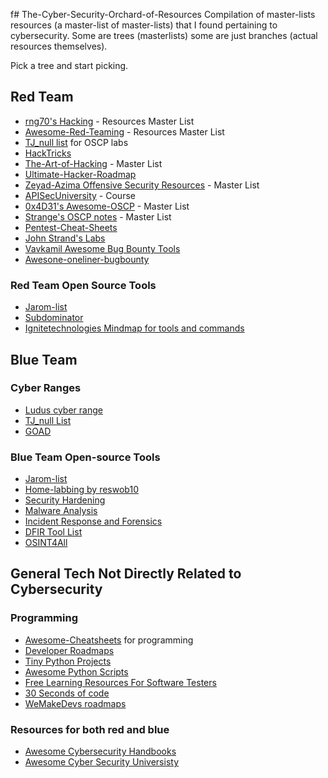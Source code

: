 f# The-Cyber-Security-Orchard-of-Resources
Compilation of master-lists resources (a master-list of master-lists) that I found pertaining to cybersecurity. Some are trees (masterlists) some are just branches (actual resources themselves).

Pick a tree and start picking.

## Red Team
- [rng70's Hacking](https://github.com/rng70/Hacking-Resources) - Resources Master List
- [Awesome-Red-Teaming](https://github.com/yeyintminthuhtut/Awesome-Red-Teaming) - Resources Master List
- [TJ_null list](https://docs.google.com/spreadsheets/u/1/d/1dwSMIAPIam0PuRBkCiDI88pU3yzrqqHkDtBngUHNCw8/htmlview)  for OSCP labs
- [HackTricks](https://book.hacktricks.xyz/)
- [The-Art-of-Hacking](https://github.com/The-Art-of-Hacking/h4cker) -  Master List
- [Ultimate-Hacker-Roadmap](https://github.com/Kennyslaboratory/Ultimate-Hacker-Roadmap)
- [Zeyad-Azima Offensive Security Resources](https://github.com/Zeyad-Azima/Offensive-Resources) -  Master List
- [APISecUniversity](https://www.apisecuniversity.com/) - Course
- [0x4D31's Awesome-OSCP](https://github.com/0x4D31/awesome-oscp) -  Master List
- [Strange's OSCP notes](https://strange-1.gitbook.io/notes) - Master List
- [Pentest-Cheat-Sheets](https://github.com/Kitsun3Sec/Pentest-Cheat-Sheets)
- [John Strand's Labs](https://github.com/strandjs/IntroLabs/blob/master/IntroClassFiles/navigation.md)
- [Vavkamil Awesome Bug Bounty Tools](https://github.com/vavkamil/awesome-bugbounty-tools)
- [Awesone-oneliner-bugbounty](https://github.com/dwisiswant0/awesome-oneliner-bugbounty)

### Red Team Open Source Tools
- [Jarom-list](./files/open-source-tools-red.md)
- [Subdominator](https://github.com/RevoltSecurities/Subdominator)
- [Ignitetechnologies Mindmap for tools and commands](https://github.com/Ignitetechnologies/Mindmap?tab=readme-ov-file)


## Blue Team

### Cyber Ranges
- [Ludus cyber range](https://ludus.cloud/)
- [TJ_null List](https://docs.google.com/spreadsheets/u/1/d/1dwSMIAPIam0PuRBkCiDI88pU3yzrqqHkDtBngUHNCw8/htmlview)
- [GOAD](https://github.com/Orange-Cyberdefense/GOAD/tree/main)

### Blue Team Open-source Tools
- [Jarom-list](./files/open-source-tools-blue.md)
- [Home-labbing by reswob10](https://github.com/reswob10/HomeLabResources)
- [Security Hardening](https://github.com/decalage2/awesome-security-hardening?tab=readme-ov-file#security-hardening-guides-and-best-practices)
- [Malware Analysis](https://github.com/kh4sh3i/Malware-Analysis)
- [Incident Response and Forensics](https://github.com/meirwah/awesome-incident-response)
- [DFIR Tool List](https://github.com/cugu/awesome-forensics?tab=readme-ov-file)
- [OSINT4All](https://start.me/p/L1rEYQ/osint4all)
## General Tech Not Directly Related to Cybersecurity
### Programming
- [Awesome-Cheatsheets](https://github.com/LeCoupa/awesome-cheatsheets)  for programming
- [Developer Roadmaps](https://roadmap.sh/)
- [Tiny Python Projects](https://github.com/kyclark/tiny_python_projects)
- [Awesome Python Scripts](https://github.com/hastagAB/Awesome-Python-Scripts)
- [Free Learning Resources For Software Testers](https://github.com/PaulWaltersDev/FreeLearningResourcesForSoftwareTesters)
- [30 Seconds of code](https://www.30secondsofcode.org/)
- [WeMakeDevs roadmaps](https://github.com/WeMakeDevs/roadmaps?tab=readme-ov-file)

### Resources for both red and blue
- [Awesome Cybersecurity Handbooks](https://github.com/0xsyr0/Awesome-Cybersecurity-Handbooks?tab=readme-ov-file)
- [Awesome Cyber Security Universisty](https://github.com/brootware/awesome-cyber-security-university)

